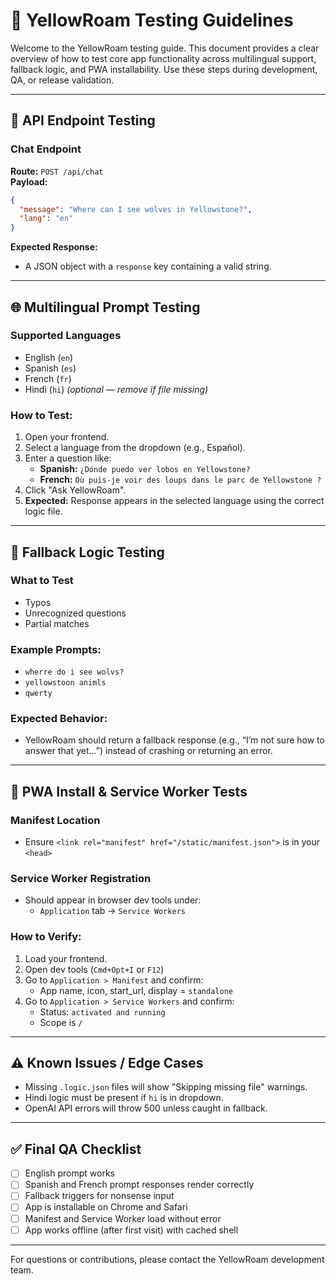 # 🧪 YellowRoam Testing Guidelines

Welcome to the YellowRoam testing guide. This document provides a clear overview of how to test core app functionality across multilingual support, fallback logic, and PWA installability. Use these steps during development, QA, or release validation.

---

## 🔁 API Endpoint Testing

### Chat Endpoint

**Route:** `POST /api/chat`  
**Payload:**

```json
{
  "message": "Where can I see wolves in Yellowstone?",
  "lang": "en"
}
```

**Expected Response:**
- A JSON object with a `response` key containing a valid string.

---

## 🌐 Multilingual Prompt Testing

### Supported Languages
- English (`en`)
- Spanish (`es`)
- French (`fr`)
- Hindi (`hi`) *(optional — remove if file missing)*

### How to Test:
1. Open your frontend.
2. Select a language from the dropdown (e.g., Español).
3. Enter a question like:  
   - **Spanish:** `¿Dónde puedo ver lobos en Yellowstone?`
   - **French:** `Où puis-je voir des loups dans le parc de Yellowstone ?`
4. Click "Ask YellowRoam".
5. **Expected:** Response appears in the selected language using the correct logic file.

---

## 🛑 Fallback Logic Testing

### What to Test
- Typos
- Unrecognized questions
- Partial matches

### Example Prompts:
- `wherre do i see wolvs?`
- `yellowstoon animls`
- `qwerty`

### Expected Behavior:
- YellowRoam should return a fallback response (e.g., “I’m not sure how to answer that yet...”) instead of crashing or returning an error.

---

## 📲 PWA Install & Service Worker Tests

### Manifest Location
- Ensure `<link rel="manifest" href="/static/manifest.json">` is in your `<head>`

### Service Worker Registration
- Should appear in browser dev tools under:
  - `Application` tab → `Service Workers`

### How to Verify:
1. Load your frontend.
2. Open dev tools (`Cmd+Opt+I` or `F12`)
3. Go to `Application > Manifest` and confirm:
   - App name, icon, start_url, display = `standalone`
4. Go to `Application > Service Workers` and confirm:
   - Status: `activated and running`
   - Scope is `/`

---

## ⚠️ Known Issues / Edge Cases

- Missing `.logic.json` files will show "Skipping missing file" warnings.
- Hindi logic must be present if `hi` is in dropdown.
- OpenAI API errors will throw 500 unless caught in fallback.

---

## ✅ Final QA Checklist

- [ ] English prompt works
- [ ] Spanish and French prompt responses render correctly
- [ ] Fallback triggers for nonsense input
- [ ] App is installable on Chrome and Safari
- [ ] Manifest and Service Worker load without error
- [ ] App works offline (after first visit) with cached shell

---

For questions or contributions, please contact the YellowRoam development team.
